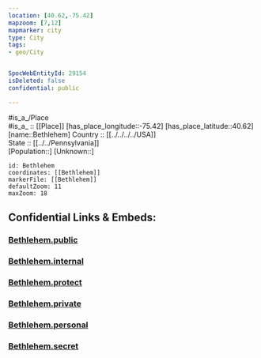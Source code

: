 ```yaml
---
location: [40.62,-75.42] 
mapzoom: [7,12] 
mapmarker: city 
type: City
tags:
- geo/City


SpocWebEntityId: 29154
isDeleted: false
confidential: public

---
```

#is_a_/Place  
#is_a_ :: [[Place]] 
[has_place_longitude::-75.42] 
[has_place_latitude::40.62] 
[name::Bethlehem] 
Country :: [[../../../../USA]]  
State :: [[../../Pennsylvania]]  
[Population::] 
[Unknown::] 


```leaflet
id: Bethlehem
coordinates: [[Bethlehem]] 
markerFile: [[Bethlehem]] 
defaultZoom: 11 
maxZoom: 18
```


## Confidential Links & Embeds: 

### [Bethlehem.public](/_public/\Earth\Continent\America~North\USA\USA~Eastern\Pennsylvania\counties~Pennsylvania\Lehigh,County\cities~LehighBethlehem.public.md) 

### [Bethlehem.internal](/_internal/\Earth\Continent\America~North\USA\USA~Eastern\Pennsylvania\counties~Pennsylvania\Lehigh,County\cities~LehighBethlehem.internal.md) 

### [Bethlehem.protect](/_protect/\Earth\Continent\America~North\USA\USA~Eastern\Pennsylvania\counties~Pennsylvania\Lehigh,County\cities~LehighBethlehem.protect.md) 

### [Bethlehem.private](/_private/\Earth\Continent\America~North\USA\USA~Eastern\Pennsylvania\counties~Pennsylvania\Lehigh,County\cities~LehighBethlehem.private.md) 

### [Bethlehem.personal](/_personal/\Earth\Continent\America~North\USA\USA~Eastern\Pennsylvania\counties~Pennsylvania\Lehigh,County\cities~LehighBethlehem.personal.md) 

### [Bethlehem.secret](/_secret/\Earth\Continent\America~North\USA\USA~Eastern\Pennsylvania\counties~Pennsylvania\Lehigh,County\cities~LehighBethlehem.secret.md)

